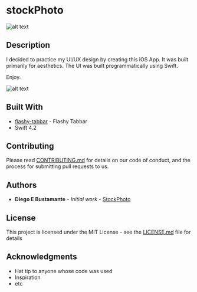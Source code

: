 # stockPhoto
![alt text](https://s3.amazonaws.com/diegophotos/github/StockPhoto_1.png)

## Description

I decided to practice my UI/UX design by creating this iOS App. It was built primarily for aesthetics. The UI was built programmatically using Swift.

Enjoy.

![alt text](https://s3.amazonaws.com/diegophotos/github/StockPhoto_2.png)

## Built With

* [flashy-tabbar](https://github.com/Cuberto/flashy-tabbar) - Flashy Tabbar
* Swift 4.2

## Contributing

Please read [CONTRIBUTING.md](https://gist.github.com/PurpleBooth/b24679402957c63ec426) for details on our code of conduct, and the process for submitting pull requests to us.


## Authors

* **Diego E Bustamante** - *Initial work* - [StockPhoto](https://github.com/stockPhoto)


## License

This project is licensed under the MIT License - see the [LICENSE.md](LICENSE.md) file for details

## Acknowledgments

* Hat tip to anyone whose code was used
* Inspiration
* etc


